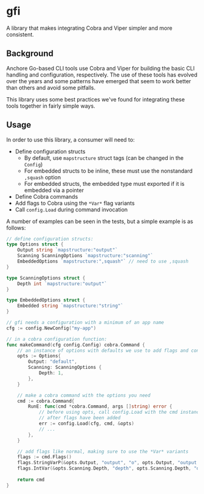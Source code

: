# gfi

A library that makes integrating Cobra and Viper simpler and more consistent.

## Background

Anchore Go-based CLI tools use Cobra and Viper for building the basic CLI handling
and configuration, respectively. The use of these tools has evolved over the years
and some patterns have emerged that seem to work better than others and avoid some
pitfalls.

This library uses some best practices we've found for integrating these tools together
in fairly simple ways.

## Usage

In order to use this library, a consumer will need to:
* Define configuration structs
    * By default, use `mapstructure` struct tags (can be changed in the `Config`)
    * For embedded structs to be inline, these must use the nonstandard `,squash` option
    * For embedded structs, the embedded type must exported if it is embedded via a pointer
* Define Cobra commands
* Add flags to Cobra using the `*Var*` flag variants
* Call `config.Load` during command invocation

A number of examples can be seen in the tests, but a simple example is as follows:

```go
// define configuration structs:
type Options struct {
    Output string `mapstructure:"output"`
    Scanning ScanningOptions `mapstructure:"scanning"`
	EmbeddedOptions `mapstructure:",squash"` // need to use ,squash
}

type ScanningOptions struct {
    Depth int `mapstructure:"output"`
}

type EmbeddedOptions struct {
	Embedded string `mapstructure:"string"`
}

// gfi needs a configuration with a minimum of an app name
cfg := config.NewConfig("my-app")

// in a cobra configuration function:
func makeCommand(cfg config.Config) cobra.Command {
    // an instance of options with defaults we use to add flags and configure
    opts := Options{
        Output: "default",
        Scanning: ScanningOptions {
            Depth: 1,
        },
    }

    // make a cobra command with the options you need
    cmd := cobra.Command{
        RunE: func(cmd *cobra.Command, args []string) error {
            // before using opts, call config.Load with the cmd instance,
            // after flags have been added
            err := config.Load(cfg, cmd, &opts)
            // ...
        },
    }

    // add flags like normal, making sure to use the *Var* variants
    flags := cmd.Flags()
    flags.StringVarP(&opts.Output, "output", "o", opts.Output, "output usage")
    flags.IntVar(&opts.Scanning.Depth, "depth", opts.Scanning.Depth, "depth usage")
    
    return cmd
}
```

